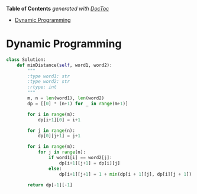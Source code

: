 <!-- START doctoc generated TOC please keep comment here to allow auto update -->
<!-- DON'T EDIT THIS SECTION, INSTEAD RE-RUN doctoc TO UPDATE -->
**Table of Contents**  *generated with [DocToc](https://github.com/thlorenz/doctoc)*

- [Dynamic Programming](#dynamic-programming)

<!-- END doctoc generated TOC please keep comment here to allow auto update -->

# Dynamic Programming

```python
class Solution:
    def minDistance(self, word1, word2):
        """
        :type word1: str
        :type word2: str
        :rtype: int
        """
        m, n = len(word1), len(word2)
        dp = [[0] * (n+1) for _ in range(m+1)]

        for i in range(m):
            dp[i+1][0] = i+1

        for j in range(n):
            dp[0][j+1] = j+1

        for i in range(m):
            for j in range(n):
                if word1[i] == word2[j]:
                    dp[i+1][j+1] = dp[i][j]
                else:
                    dp[i+1][j+1] = 1 + min(dp[i + 1][j], dp[i][j + 1])

        return dp[-1][-1]

```
